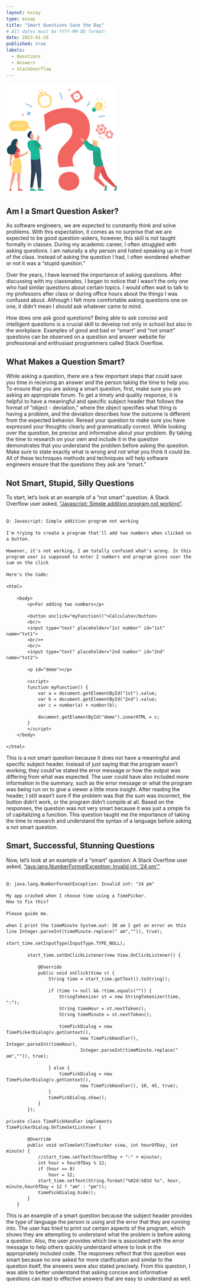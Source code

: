 ```yaml
---
layout: essay
type: essay
title: "Smart Questions Save the Day"
# All dates must be YYYY-MM-DD format!
date: 2023-01-26
published: true
labels:
  - Questions
  - Answers
  - StackOverflow
---
```


<img width="300px" class="rounded float-start pe-4" src="../img/questions.png">

## Am I a Smart Question Asker?
As software engineers, we are expected to constantly think and solve problems. With this expectation, it comes as no surprise that we are expected to be good question-askers, however, this skill is not taught formally in classes. During my academic career, I often struggled with asking questions. I am naturally a shy person and hated speaking up in front of the class. Instead of asking the question I had, I often wondered whether or not it was a “stupid question.” 

Over the years, I have learned the importance of asking questions. After discussing with my classmates, I began to notice that I wasn’t the only one who had similar questions about certain topics. I would often wait to talk to my professors after class or during office hours about the things I was confused about. Although I felt more comfortable asking questions one on one, it didn’t mean I should ask whatever came to mind. 

How does one ask good questions? Being able to ask concise and intelligent questions is a crucial skill to develop not only in school but also in the workplace. Examples of good and bad or “smart” and “not smart” questions can be observed on a question and answer website for professional and enthusiast programmers called Stack Overflow.

## What Makes a Question Smart?
While asking a question, there are a few important steps that could save you time in receiving an answer and the person taking the time to help you. To ensure that you are asking a smart question, first, make sure you are asking an appropriate forum. To get a timely and quality response, it is helpful to have a meaningful and specific subject header that follows the format of “object - deviation,” where the object specifies what thing is having a problem, and the deviation describes how the outcome is different from the expected behavior. Reread your question to make sure you have expressed your thoughts clearly and grammatically correct. While looking over the question, be precise and informative about your problem. By taking the time to research on your own and include it in the question demonstrates that you understand the problem before asking the question. Make sure to state exactly what is wrong and not what you think it could be. All of these techniques methods and techniques will help software engineers ensure that the questions they ask are “smart.”

## Not Smart, Stupid, Silly Questions
To start, let’s look at an example of a “not smart” question. A Stack Overflow user asked, ["Javascript: Simple addition program not working"](https://stackoverflow.com/questions/32562260/javascript-simple-addition-program-not-working). 

```

Q: Javascript: Simple addition program not working

I'm trying to create a program that'll add two numbers when clicked on a button.

However, it's not working, I am totally confused what's wrong. In this program user is supposed to enter 2 numbers and program gives user the sum on the click

Here's the Code:

<html>

    <body>
        <p>For adding two numbers</p>

        <button onclick="myFunction()">Calculate</button>
        <br/>
        <input type="text" placeholder="1st number" id="1st" name="txt1">
        <br/>+
        <br/>
        <input type="text" placeholder="2nd number" id="2nd" name="txt2">

        <p id="demo"></p>

        <script>
        function myFunction() {
            var a = document.getElementById("1st").value;
            var b = document.getElementById("2nd").value;
            var c = number(a) + number(b);

            document.getElementById("demo").innerHTML = c;
        }
        </script>
    </body>

</html>

```

This is a not smart question because it does not have a meaningful and specific subject header. Instead of just saying that the program wasn’t working, they could’ve stated the error message or how the output was differing from what was expected. The user could have also included more information in the summary, such as the error message or what the program was being run on to give a viewer a little more insight. After reading the header, I still wasn’t sure if the problem was that the sum was incorrect, the button didn’t work, or the program didn’t compile at all. Based on the responses, the question was not very smart because it was just a simple fix of capitalizing a function. This question taught me the importance of taking the time to research and understand the syntax of a language before asking a not smart question.

## Smart, Successful, Stunning Questions
Now, let’s look at an example of a “smart” question. A Stack Overflow user asked, [“java.lang.NumberFormatException: Invalid int: ‘24 pm’”](https://stackoverflow.com/questions/43362754/java-lang-numberformatexception-invalid-int-24-pm). 

```

Q: java.lang.NumberFormatException: Invalid int: "24 pm"

My app crashed when I choose time using a TimePicker.
How to fix this?

Please guide me.

when I print the timeMinute System.out: 30 am I get an error on this line Integer.parseInt(timeMinute.replace(" am","")), true);

start_time.setInputType(InputType.TYPE_NULL);

        start_time.setOnClickListener(new View.OnClickListener() {

            @Override
            public void onClick(View v) {
                String time = start_time.getText().toString();

                if (time != null && !time.equals("")) {
                    StringTokenizer st = new StringTokenizer(time, ":");
                    String timeHour = st.nextToken();
                    String timeMinute = st.nextToken();

                    timePickDialog = new TimePickerDialog(v.getContext(),
                            new TimePickHandler(), Integer.parseInt(timeHour),
                            Integer.parseInt(timeMinute.replace(" am","")), true);

                } else {
                    timePickDialog = new TimePickerDialog(v.getContext(),
                            new TimePickHandler(), 10, 45, true);
                }
                timePickDialog.show();
            }
        });

private class TimePickHandler implements TimePickerDialog.OnTimeSetListener {

        @Override
        public void onTimeSet(TimePicker view, int hourOfDay, int minute) {
            //start_time.setText(hourOfDay + ":" + minute);
            int hour = hourOfDay % 12;
            if (hour == 0)
                hour = 12;
            start_time.setText(String.format("%02d:%02d %s", hour, minute,hourOfDay < 12 ? "am" : "pm"));
            timePickDialog.hide();
        }
    }

```

This is an example of a smart question because the subject header provides the type of language the person is using and the error that they are running into. The user has tried to print out certain aspects of the program, which shows they are attempting to understand what the problem is before asking a question. Also, the user provides which line is associated with the error message to help others quickly understand where to look in the appropriately included code. The responses reflect that this question was smart because no one asked for more clarification and similar to the question itself, the answers were also stated precisely. From this question, I was able to better understand that asking concise and informative questions can lead to effective answers that are easy to understand as well.
